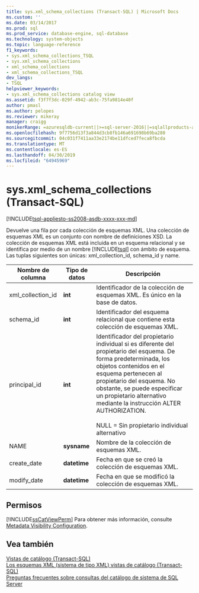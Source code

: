 ```yaml
---
title: sys.xml_schema_collections (Transact-SQL) | Microsoft Docs
ms.custom: ''
ms.date: 03/14/2017
ms.prod: sql
ms.prod_service: database-engine, sql-database
ms.technology: system-objects
ms.topic: language-reference
f1_keywords:
- sys.xml_schema_collections_TSQL
- sys.xml_schema_collections
- xml_schema_collections
- xml_schema_collections_TSQL
dev_langs:
- TSQL
helpviewer_keywords:
- sys.xml_schema_collections catalog view
ms.assetid: f3f7f3dc-029f-4942-ab3c-75fa9814e40f
author: pmasl
ms.author: pelopes
ms.reviewer: mikeray
manager: craigg
monikerRange: =azuresqldb-current||>=sql-server-2016||=sqlallproducts-allversions||>=sql-server-linux-2017||=azuresqldb-mi-current
ms.openlocfilehash: 9f7756d13f3a844d3cb8fb146a691698b69ba280
ms.sourcegitcommit: 04c031f7411aa33e2174be11dfced7feca8fbcda
ms.translationtype: MT
ms.contentlocale: es-ES
ms.lasthandoff: 04/30/2019
ms.locfileid: "64945969"
---
```

# <a name="sysxmlschemacollections-transact-sql"></a>sys.xml_schema_collections (Transact-SQL)
[!INCLUDE[tsql-appliesto-ss2008-asdb-xxxx-xxx-md](../../includes/tsql-appliesto-ss2008-asdb-xxxx-xxx-md.md)]

  Devuelve una fila por cada colección de esquemas XML. Una colección de esquemas XML es un conjunto con nombre de definiciones XSD. La colección de esquemas XML está incluida en un esquema relacional y se identifica por medio de un nombre [!INCLUDE[tsql](../../includes/tsql-md.md)] con ámbito de esquema. Las tuplas siguientes son únicas: xml_collection_id, schema_id y name.  
  
|Nombre de columna|Tipo de datos|Descripción|  
|-----------------|---------------|-----------------|  
|xml_collection_id|**int**|Identificador de la colección de esquemas XML. Es único en la base de datos.|  
|schema_id|**int**|Identificador del esquema relacional que contiene esta colección de esquemas XML.|  
|principal_id|**int**|Identificador del propietario individual si es diferente del propietario del esquema. De forma predeterminada, los objetos contenidos en el esquema pertenecen al propietario del esquema. No obstante, se puede especificar un propietario alternativo mediante la instrucción ALTER AUTHORIZATION.<br /><br /> NULL = Sin propietario individual alternativo|  
|NAME|**sysname**|Nombre de la colección de esquemas XML.|  
|create_date|**datetime**|Fecha en que se creó la colección de esquemas XML.|  
|modify_date|**datetime**|Fecha en que se modificó la colección de esquemas XML.|  
  
## <a name="permissions"></a>Permisos  
 [!INCLUDE[ssCatViewPerm](../../includes/sscatviewperm-md.md)] Para obtener más información, consulte [Metadata Visibility Configuration](../../relational-databases/security/metadata-visibility-configuration.md).  
  
## <a name="see-also"></a>Vea también  
 [Vistas de catálogo &#40;Transact-SQL&#41;](../../relational-databases/system-catalog-views/catalog-views-transact-sql.md)   
 [Los esquemas XML &#40;sistema de tipo XML&#41; vistas de catálogo &#40;Transact-SQL&#41;](../../relational-databases/system-catalog-views/xml-schemas-xml-type-system-catalog-views-transact-sql.md)   
 [Preguntas frecuentes sobre consultas del catálogo de sistema de SQL Server](../../relational-databases/system-catalog-views/querying-the-sql-server-system-catalog-faq.md)  
  
  
